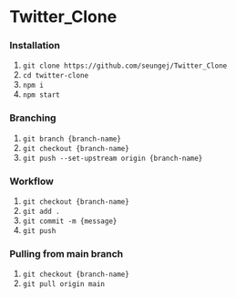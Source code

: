 # Twitter_Clone

### Installation

1. `git clone https://github.com/seungej/Twitter_Clone`
2. `cd twitter-clone`
3. `npm i`
4. `npm start`

### Branching

1. `git branch {branch-name}`
2. `git checkout {branch-name}`
3. `git push --set-upstream origin {branch-name}`

### Workflow

1. `git checkout {branch-name}`
2. `git add .`
3. `git commit -m {message}`
4. `git push`

### Pulling from main branch

1. `git checkout {branch-name}`
2. `git pull origin main`
